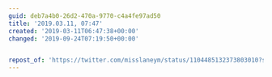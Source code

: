 ```yaml
---
guid: deb7a4b0-26d2-470a-9770-c4a4fe97ad50
title: '2019.03.11, 07:47'
created: '2019-03-11T06:47:38+00:00'
changed: '2019-09-24T07:19:50+00:00'


repost_of: 'https://twitter.com/misslaneym/status/1104485132373803010?s=19'
---
```


